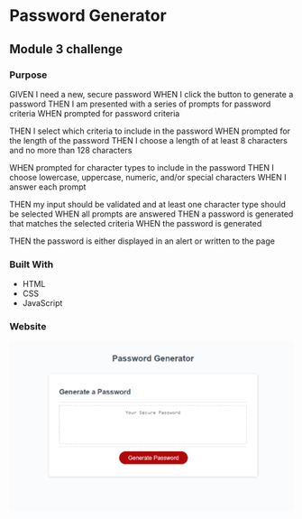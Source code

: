 # Password Generator
## Module 3 challenge

### Purpose




GIVEN I need a new, secure password
WHEN I click the button to generate a password
THEN I am presented with a series of prompts for password criteria
WHEN prompted for password criteria

THEN I select which criteria to include in the password
WHEN prompted for the length of the password
THEN I choose a length of at least 8 characters and no more than 128 characters

WHEN prompted for character types to include in the password
THEN I choose lowercase, uppercase, numeric, and/or special characters
WHEN I answer each prompt

THEN my input should be validated and at least one character type should be selected
WHEN all prompts are answered
THEN a password is generated that matches the selected criteria
WHEN the password is generated

THEN the password is either displayed in an alert or written to the page
### Built With

- HTML
- CSS
- JavaScript

### Website


![](./assets/images/password-generator-screenshot.png)